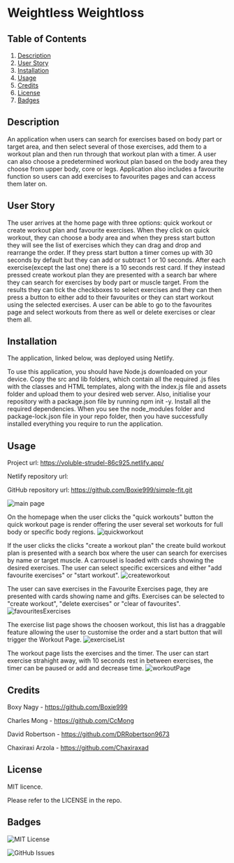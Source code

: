 # Weightless Weightloss 

## Table of Contents

1. [Description](#description)
2. [User Story](#user-story)
3. [Installation](#instalation)
4. [Usage](#usage)
5. [Credits](#credits)
6. [License](#license)
7. [Badges](#badges)


## Description
An application when users can search for exercises based on body part or target area, and then select several of those exercises, add them to a workout plan and then run through that workout plan with a timer.
A user can also choose a predetermined workout plan based on the body area they choose from upper body, core or legs. Application also includes a favourite function so users can add exercises to favourites pages and can access them later on.

## User Story
The user arrives at the home page with three options: quick workout or create workout plan and favourite exercises. When they click on quick workout, they can choose a body area and when they press start button they will see the list of exercises which they can drag and drop and rearrange the order. If they press start button a timer comes up with 30 seconds by default but they can add or subtract 1 or 10 seconds. After each exercise(except the last one) there is a 10 seconds rest card. If they instead pressed create workout plan they are presented with a search bar where they can search for exercises by body part or muscle target. From the results they can tick the checkboxes to select exercises and they can then press a button to either add to their favourites or they can start workout using the selected exercises. A user can be able to go to the favourites page and select workouts from there as well or delete exercises or clear them all.

## Installation
The application, linked below, was deployed using Netlify. 

To use this application, you should have Node.js downloaded on your device. Copy the src and lib folders, which contain all the required .js files with the classes and HTML templates, along with the index.js file and assets folder and upload them to your desired web server. Also, initialise your repository with a package.json file by running npm init -y. Install all the required dependencies. When you see the node_modules folder and package-lock.json file in your repo folder, then you have successfully installed everything you require to run the application.

## Usage 
Project url: https://voluble-strudel-86c925.netlify.app/ 

Netlify repository url:

GitHub repository url: https://github.com/Boxie999/simple-fit.git


![main page](https://user-images.githubusercontent.com/118114317/227057901-80948d46-b26e-4230-9823-f998d9421bdf.png)

On the homepage when the user clicks the "quick workouts" button the quick workout page is render offering the user several set workouts for full body or specific body regions.
![quickworkout](https://user-images.githubusercontent.com/118114317/227057903-1aca0dd5-42e9-4b33-849d-2f7e68753eb0.png)

If the user clicks the clicks "create a workout plan" the create build workout plan is presented with a search box where the user can search for exercises by name or target muscle. A carrousel is loaded with cards showing the desired exercises. The user can select specific excersices and either "add favourite exercises" or "start workout".
![createworkout](https://user-images.githubusercontent.com/118114317/227057906-3a00efea-9b4c-40d2-97bb-b314d5b3d5cf.png)

The user can save exercises in the Favourite Exercises page, they are presented with cards showing name and gifts. Exercises can be selected to "create workout", "delete exercises" or "clear of favourites".
![favouritesExercises](https://user-images.githubusercontent.com/118114317/227057894-704b7a3f-6bd6-41fe-8496-43b6fdb71537.png)

The exercise list page shows the choosen workout, this list has a draggable feature allowing the user to customise the order and a start button that will trigger the Workout Page.
![exerciseList](https://user-images.githubusercontent.com/118114317/227057908-690b0232-57fd-4a18-8225-5572877f26d4.png)

The workout page lists the exercises and the timer. The user can start exercise strahight away, with 10 seconds rest in between exercises, the timer can be paused or add and decrease time. 
![workoutPage](https://user-images.githubusercontent.com/118114317/227057905-91a08452-a6af-4646-8872-9dd7b953b523.png)


## Credits 
Boxy Nagy - https://github.com/Boxie999  

Charles Mong - https://github.com/CcMong  

David Robertson - https://github.com/DRRobertson9673  

Chaxiraxi Arzola - https://github.com/Chaxiraxad

## License 
MIT licence.

Please refer to the LICENSE in the repo.

## Badges
![MIT License](https://img.shields.io/github/license/Boxie999/simple-fit)

![GitHub Issues](https://img.shields.io/github/issues-raw/Boxie999/simple-fit)